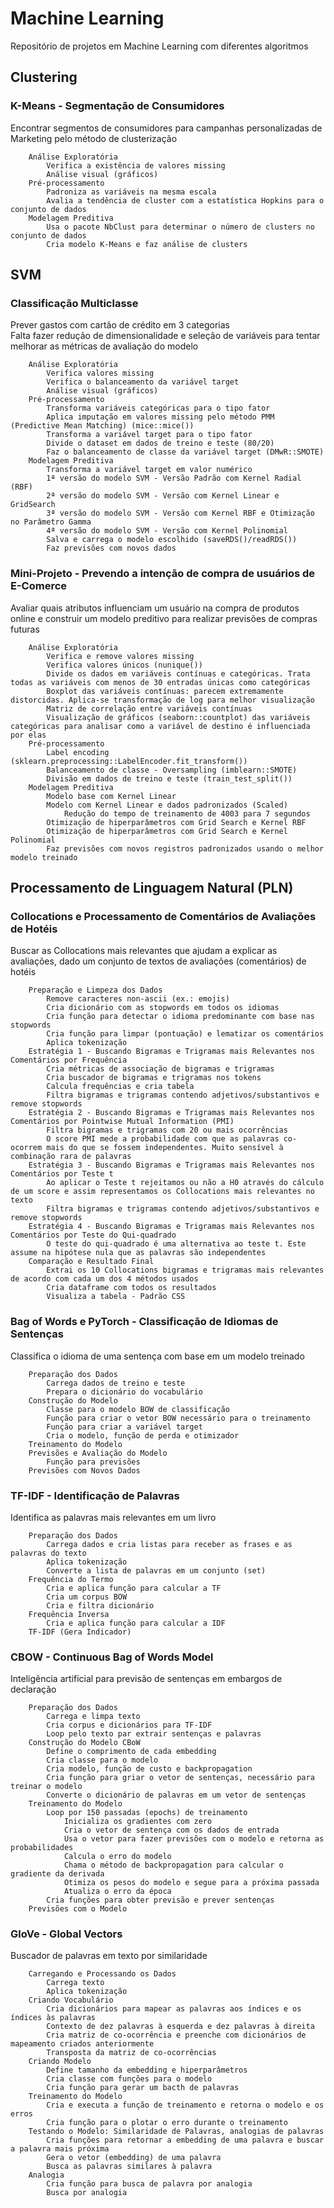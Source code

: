 # Machine Learning
Repositório de projetos em Machine Learning com diferentes algoritmos

## Clustering
### K-Means - Segmentação de Consumidores
Encontrar segmentos de consumidores para campanhas personalizadas de Marketing pelo método de clusterização
        
        Análise Exploratória
            Verifica a existência de valores missing
            Análise visual (gráficos)
        Pré-processamento
            Padroniza as variáveis na mesma escala
            Avalia a tendência de cluster com a estatística Hopkins para o conjunto de dados
        Modelagem Preditiva
            Usa o pacote NbClust para determinar o número de clusters no conjunto de dados
            Cria modelo K-Means e faz análise de clusters

## SVM
### Classificação Multiclasse
Prever gastos com cartão de crédito em 3 categorias  
Falta fazer redução de dimensionalidade e seleção de variáveis para tentar melhorar as métricas de avaliação do modelo
    
        Análise Exploratória
            Verifica valores missing
            Verifica o balanceamento da variável target
            Análise visual (gráficos)
        Pré-processamento
            Transforma variáveis categóricas para o tipo fator
            Aplica imputação em valores missing pelo método PMM (Predictive Mean Matching) (mice::mice())
            Transforma a variável target para o tipo fator
            Divide o dataset em dados de treino e teste (80/20)
            Faz o balanceamento de classe da variável target (DMwR::SMOTE)
        Modelagem Preditiva
            Transforma a variável target em valor numérico
            1ª versão do modelo SVM - Versão Padrão com Kernel Radial (RBF)
            2ª versão do modelo SVM - Versão com Kernel Linear e GridSearch
            3ª versão do modelo SVM - Versão com Kernel RBF e Otimização no Parâmetro Gamma
            4ª versão do modelo SVM - Versão com Kernel Polinomial
            Salva e carrega o modelo escolhido (saveRDS()/readRDS())
            Faz previsões com novos dados

### Mini-Projeto - Prevendo a intenção de compra de usuários de E-Comerce
Avaliar quais atributos influenciam um usuário na compra de produtos online e construir um modelo preditivo para realizar previsões de compras futuras

        Análise Exploratória
            Verifica e remove valores missing
            Verifica valores únicos (nunique())
            Divide os dados em variáveis contínuas e categóricas. Trata todas as variáveis com menos de 30 entradas únicas como categóricas
            Boxplot das variáveis contínuas: parecem extremamente distorcidas. Aplica-se transformação de log para melhor visualização
            Matriz de correlação entre variáveis contínuas
            Visualização de gráficos (seaborn::countplot) das variáveis categóricas para analisar como a variável de destino é influenciada por elas
        Pré-processamento
            Label encoding (sklearn.preprocessing::LabelEncoder.fit_transform())
            Balanceamento de classe - Oversampling (imblearn::SMOTE)
            Divisão em dados de treino e teste (train_test_split())
        Modelagem Preditiva 
            Modelo base com Kernel Linear
            Modelo com Kernel Linear e dados padronizados (Scaled) 
                Redução do tempo de treinamento de 4003 para 7 segundos
            Otimização de hiperparâmetros com Grid Search e Kernel RBF
            Otimização de hiperparâmetros com Grid Search e Kernel Polinomial
            Faz previsões com novos registros padronizados usando o melhor modelo treinado

## Processamento de Linguagem Natural (PLN)
### Collocations e Processamento de Comentários de Avaliações de Hotéis 
Buscar as Collocations mais relevantes que ajudam a explicar as avaliações, dado um conjunto de textos de avaliações (comentários) de hotéis

        Preparação e Limpeza dos Dados
            Remove caracteres non-ascii (ex.: emojis)
            Cria dicionário com as stopwords em todos os idiomas
            Cria função para detectar o idioma predominante com base nas stopwords
            Cria função para limpar (pontuação) e lematizar os comentários
            Aplica tokenização 
        Estratégia 1 - Buscando Bigramas e Trigramas mais Relevantes nos Comentários por Frequência
            Cria métricas de associação de bigramas e trigramas
            Cria buscador de bigramas e trigramas nos tokens
            Calcula frequências e cria tabela
            Filtra bigramas e trigramas contendo adjetivos/substantivos e remove stopwords
        Estratégia 2 - Buscando Bigramas e Trigramas mais Relevantes nos Comentários por Pointwise Mutual Information (PMI)
            Filtra bigramas e trigramas com 20 ou mais ocorrências
            O score PMI mede a probabilidade com que as palavras co-ocorrem mais do que se fossem independentes. Muito sensível à combinação rara de palavras
        Estratégia 3 - Buscando Bigramas e Trigramas mais Relevantes nos Comentários por Teste t
            Ao aplicar o Teste t rejeitamos ou não a H0 através do cálculo de um score e assim representamos os Collocations mais relevantes no texto
            Filtra bigramas e trigramas contendo adjetivos/substantivos e remove stopwords
        Estratégia 4 - Buscando Bigramas e Trigramas mais Relevantes nos Comentários por Teste do Qui-quadrado
            O teste do qui-quadrado é uma alternativa ao teste t. Este assume na hipótese nula que as palavras são independentes
        Comparação e Resultado Final
            Extrai os 10 Collocations bigramas e trigramas mais relevantes de acordo com cada um dos 4 métodos usados
            Cria dataframe com todos os resultados
            Visualiza a tabela - Padrão CSS
            
### Bag of Words e PyTorch - Classificação de Idiomas de Sentenças
Classifica o idioma de uma sentença com base em um modelo treinado

        Preparação dos Dados
            Carrega dados de treino e teste
            Prepara o dicionário do vocabulário
        Construção do Modelo
            Classe para o modelo BOW de classificação
            Função para criar o vetor BOW necessário para o treinamento
            Função para criar a variável target
            Cria o modelo, função de perda e otimizador
        Treinamento do Modelo
        Previsões e Avaliação do Modelo
            Função para previsões
        Previsões com Novos Dados
        
### TF-IDF - Identificação de Palavras
Identifica as palavras mais relevantes em um livro

        Preparação dos Dados
            Carrega dados e cria listas para receber as frases e as palavras do texto
            Aplica tokenização 
            Converte a lista de palavras em um conjunto (set)
        Frequência do Termo
            Cria e aplica função para calcular a TF
            Cria um corpus BOW 
            Cria e filtra dicionário
        Frequência Inversa
            Cria e aplica função para calcular a IDF
        TF-IDF (Gera Indicador)
        
### CBOW - Continuous Bag of Words Model
Inteligência artificial para previsão de sentenças em embargos de declaração

        Preparação dos Dados
            Carrega e limpa texto
            Cria corpus e dicionários para TF-IDF
            Loop pelo texto par extrair sentenças e palavras
        Construção do Modelo CBoW
            Define o comprimento de cada embedding
            Cria classe para o modelo
            Cria modelo, função de custo e backpropagation
            Cria função para griar o vetor de sentenças, necessário para treinar o modelo
            Converte o dicionário de palavras em um vetor de sentenças
        Treinamento do Modelo
            Loop por 150 passadas (epochs) de treinamento
                Inicializa os gradientes com zero
                Cria o vetor de sentença com os dados de entrada
                Usa o vetor para fazer previsões com o modelo e retorna as probabilidades
                Calcula o erro do modelo
                Chama o método de backpropagation para calcular o gradiente da derivada
                Otimiza os pesos do modelo e segue para a próxima passada
                Atualiza o erro da época
            Cria funções para obter previsão e prever sentenças
        Previsões com o Modelo

### GloVe - Global Vectors
Buscador de palavras em texto por similaridade

        Carregando e Processando os Dados
            Carrega texto
            Aplica tokenização
        Criando Vocabulário
            Cria dicionários para mapear as palavras aos índices e os índices às palavras
            Contexto de dez palavras à esquerda e dez palavras à direita
            Cria matriz de co-ocorrência e preenche com dicionários de mapeamento criados anteriormente
            Transposta da matriz de co-ocorrências                    
        Criando Modelo
            Define tamanho da embedding e hiperparâmetros
            Cria classe com funções para o modelo
            Cria função para gerar um bacth de palavras
        Treinamento do Modelo
            Cria e executa a função de treinamento e retorna o modelo e os erros
            Cria função para o plotar o erro durante o treinamento
        Testando o Modelo: Similaridade de Palavras, analogias de palavras
            Cria funções para retornar a embedding de uma palavra e buscar a palavra mais próxima
            Gera o vetor (embedding) de uma palavra 
            Busca as palavras similares à palavra
        Analogia
            Cria função para busca de palavra por analogia
            Busca por analogia
            













